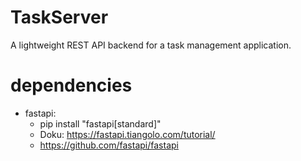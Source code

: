 # TaskServer
A lightweight REST API backend for a task management application.


# dependencies
- fastapi:
  -  pip install "fastapi[standard]"
  -  Doku: https://fastapi.tiangolo.com/tutorial/
  -  https://github.com/fastapi/fastapi  
  
